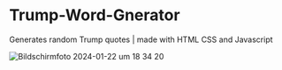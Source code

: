 # Trump-Word-Gnerator
Generates random Trump quotes | made with HTML CSS and Javascript

![Bildschirmfoto 2024-01-22 um 18 34 20](https://github.com/yungeenMJ/Trump-Word-Gnerator/assets/127711513/ecf2a7b7-9953-4440-9b4d-f18280531fd3)
